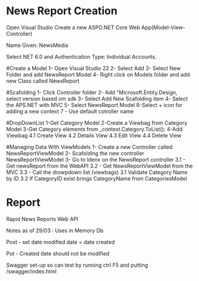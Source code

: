 # News Report Creation
Open Visual Studio Create a new ASPO.NET Core Web App(Model-View-Controller)

Name Given: NewsMedia

Select NET 6.0 and Authentication Type: Individual Accounts.

#Create a Model
1- Open Visual Studio 22
2- Select Add
3- Select New Folder and add NewsReport Model
4- Right click on Models folder and add  new Class called NewsReport

#Scafolding
1- Click Controller folder
2- Add "Microsoft.Entity.Design, select version based om sdk
3- Select Add New Scafolding item
4- Select the APS.NET  with MVC
5- Select  NewsReport Model
6-Select + icon for adding a new context
7 - Use default cotroller name

#DropDownList
1-Get Category Model
2-Create a Viewbag from Category Model
3-Get Category elements from _context.Category.ToList();
4-Add Viewbag
  4.1 Create View
  4.2 Details View
  4.3 Edit View
  4.4 Delete View

#Managing Data With ViewModels
1- Create a new Controller called NewsReportViewModel
2- Scafolding the new controller NewsReportViewModel
3- Go to Idenx on the NewsReport controller
  3.1 - Get newsReport from the WebAPI
  3.2 - Get  NewsReportViewModel from the MVC
  3.3 - Call the drowpdown list (viewbags)
        3.1 Validate Category Name by ID
        3.2 If CategoryID exist brings CategoryName from CategoriesModel
   

# Report
Rapid News Reports Web API

Notes as of 29/03 : 
Uses in Memory Db

Post - set date modified date = date created 

Put - Created date should not be modified  

Swagger set-up so can test by running ctrl F5 and putting /swagger/index.html

